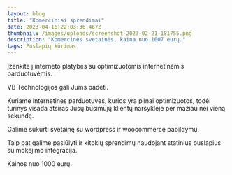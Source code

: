 ```yaml
---
layout: blog
title: "Komerciniai sprendimai"
date: 2023-04-16T22:03:36.467Z
thumbnail: /images/uploads/screenshot-2023-02-21-181755.png
description: "Komercinės svetainės, kaina nuo 1007 eurų."
tags: Puslapių kūrimas
---
```


Įženkite į interneto platybes su optimizuotomis internetinėmis parduotuvėmis.

VB Technologijos gali Jums padėti. 

Kuriame internetines parduotuves, kurios yra pilnai optimizuotos, todėl turinys visada atsiras Jūsų būsimūjų klientų naršyklėje per mažiau nei vieną sekundę.

Galime sukurti svetainę su wordpress ir woocommerce papildymu. 

Taip pat galime pasiūlyti ir kitokių sprendimų naudojant statinius puslapius su mokėjimo integracija.

Kainos nuo 1000 eurų.

